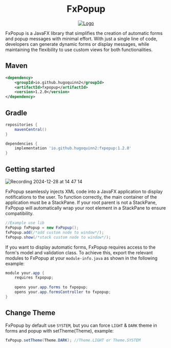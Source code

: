 <h1 align="center">
FxPopup
</h1>

<p align="center">
  <a href="https://github.com/HugoQuinn2/fxpopup">
    <img src="https://github.com/user-attachments/assets/d24774fd-de30-4528-823a-393fe1661db3" alt="Logo">
  </a>
</p>

FxPopup is a JavaFX library that simplifies the creation of automatic forms
and popup messages with minimal effort. With just a single line of code, developers
can generate dynamic forms or display messages, while maintaining the flexibility to
use custom views for both functionalities.

## Maven
```xml
<dependency>
    <groupId>io.github.hugoquinn2</groupId>
    <artifactId>fxpopup</artifactId>
    <version>1.2.0</version>
</dependency>
```
## Gradle
```groovy
repositories {
    mavenCentral()
}

dependencies {
    implementation 'io.github.hugoquinn2:fxpopup:1.2.0'
}
```

## Getting started

![Recording 2024-12-28 at 14 47 14](https://github.com/user-attachments/assets/366777a9-c1a2-4587-893e-4d90cd8d37d9)

FxPopup seamlessly injects XML code into a JavaFX application to display 
notifications to the user. To function correctly, the main container of 
the application must be a StackPane. 
If your root parent is not a StackPane, FxPopup will automatically wrap 
your root element in a StackPane to ensure compatibility.

```java
//Example use lib
FxPopup fxPopup = new FxPopup();
fxPopup.add(/*add custom node to window*/);
fxPopup.show(/*stack custom node to window*/);
```
<p>
If you want to display automatic forms, FxPopup requires access to the form's model and validation class.
To achieve this, export the relevant modules to FxPopup at your <code>module-info.java</code> as shown in the following example:
</p>

```java
module your.app {
    requires fxpopup;
    
    opens your.app.forms to fxpopup;
    opens your.app.formsController to fxpopup;
}
```

## Change Theme

<p>
FxPopup by default use <code>SYSTEM</code>, but you can force <code>LIGHT</code> & 
<code>DARK</code> theme in forms and popup with setTheme(Theme), example:
</p>

```java
fxPopup.setTheme(Theme.DARK); //Theme.LIGHT or Theme.SYSTEM
```

